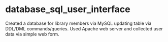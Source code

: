# database_sql_user_interface
Created a database for library members via MySQL updating table via DDL/DML commands/queries. Used Apache web server and collected user data via simple web form.
